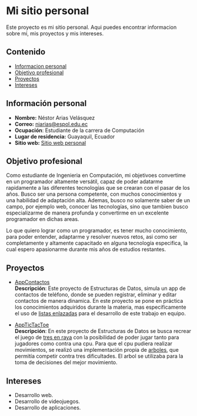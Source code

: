 # Mi sitio personal

Este proyecto es mi sitio personal. Aqui puedes encontrar informacion sobre mí, mis
proyectos y mis intereses.

## Contenido

- [Informacion personal](#Información-personal)
- [Objetivo profesional](#Objetivo-profesional)
- [Proyectos](#Proyectos)
- [Intereses](#Intereses)

## Información personal
- **Nombre:** Néstor Arias Velásquez
- **Correo:** niarias@espol.edu.ec
- **Ocupación**: Estudiante de la carrera de Computación
- **Lugar de residencia:** Guayaquil, Ecuador
- **Sitio web:** [Sitio web personal](https://niariasve.github.io/Niariasve)

## Objetivo profesional
Como estudiante de Ingenieria en Computación, mi objetivoes convertime en un programador altamente versátil, capaz de poder adatarme rapidamente a las diferentes tecnologías que se crearan con el pasar de los años. Busco ser una persona competente, con muchos conocimientos y una habilidad de adaptación alta. Ademas, busco no solamente saber de un campo, por ejemplo web, conocer las tecnologías, sino que tambien busco especializarme de manera profunda y convertirme en un excelente programador en dichas areas.

Lo que quiero lograr como un programador, es tener mucho conocimiento, para poder entender, adaptarme y resolver nuevos retos, asi como ser completamente y altamente capacitado en alguna tecnología especifica, la cual espero apasionarme durante mis años de estudios restantes.

## Proyectos

- [AppContactos](https://github.com/Niariasve/AppContactos)  
  **Descripción**: Este proyecto de Estructuras de Datos, simula un app de contactos de teléfono, donde se pueden registrar, eliminar y editar contactos de manera dinamica. En este proyecto se pone en práctica los conocimientos adquiridos durante la materia, mas especificamente el uso de [listas enlazadas](https://www.geeksforgeeks.org/data-structures/linked-list/) para el desarrollo de este trabajo en equipo.

- [AppTicTacToe](https://github.com/jair-chaguay/AppTicTacToe)  
  **Descripción**: En este proyecto de Estructuras de Datos se busca recrear el juego de [tres en raya](https://es.wikipedia.org/wiki/Tres_en_l%C3%ADnea) con la posibilidad de poder jugar tanto para jugadores como contra una cpu. Para que el cpu pudiera realizar movimientos, se realizó una implementación propia de [arboles](https://www.geeksforgeeks.org/introduction-to-tree-data-structure-and-algorithm-tutorials/), que permitía competir contra tres dificultades. El arbol se utilizaba para la toma de decisiones del mejor movimiento.

## Intereses

- Desarrollo web.
- Desarrollo de videojuegos.
- Desarrollo de aplicaciones.
